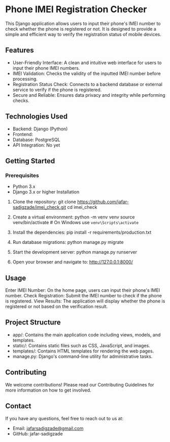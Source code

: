 # Phone IMEI Registration Checker
This Django application allows users to input their phone's IMEI number to check whether the phone is registered or not. It is designed to provide a simple and efficient way to verify the registration status of mobile devices.

## Features
- User-Friendly Interface: A clean and intuitive web interface for users to input their phone IMEI numbers.
- IMEI Validation: Checks the validity of the inputted IMEI number before processing.
- Registration Status Check: Connects to a backend database or external service to verify if the phone is registered.
- Secure and Reliable: Ensures data privacy and integrity while performing checks.
## Technologies Used
- Backend: Django (Python)
- Frontend:
- Database: PostgreSQL
- API Integration: No yet
## Getting Started
### Prerequisites
- Python 3.x
- Django 3.x or higher
Installation
1. Clone the repository:
git clone https://github.com/jafar-sadigzade/imei_check.git
cd imei_check

2. Create a virtual environment:
python -m venv venv
source venv/bin/activate  # On Windows use `venv\Scripts\activate`

3. Install the dependencies:
pip install -r requirements/production.txt

4. Run database migrations:
python manage.py migrate

5. Start the development server:
python manage.py runserver

6. Open your browser and navigate to:
http://127.0.0.1:8000/

## Usage
Enter IMEI Number: On the home page, users can input their phone's IMEI number.
Check Registration: Submit the IMEI number to check if the phone is registered.
View Results: The application will display whether the phone is registered or not based on the verification result.
## Project Structure
- app/: Contains the main application code including views, models, and templates.
- static/: Contains static files such as CSS, JavaScript, and images.
- templates/: Contains HTML templates for rendering the web pages.
- manage.py: Django's command-line utility for administrative tasks.
## Contributing
We welcome contributions! Please read our Contributing Guidelines for more information on how to get involved.
## Contact
If you have any questions, feel free to reach out to us at:

- Email: jafarsadigzade@gmail.com
- GitHub: jafar-sadigzade
